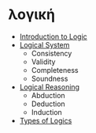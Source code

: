 # λογική

- [Introduction to Logic](./logic-intro.md)
- [Logical System](./logical-system.md)
  - Consistency
  - Validity
  - Completeness
  - Soundness
- [Logical Reasoning](./logical-reasoning.md)
  - Abduction
  - Deduction
  - Induction
- [Types of Logics](./logic-types.md)

